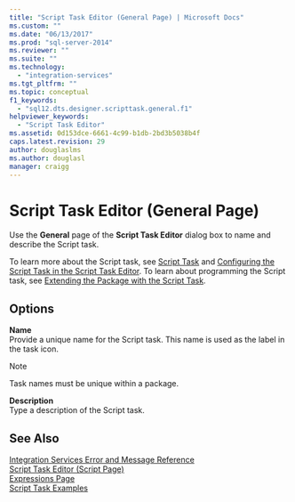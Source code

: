 ```yaml
---
title: "Script Task Editor (General Page) | Microsoft Docs"
ms.custom: ""
ms.date: "06/13/2017"
ms.prod: "sql-server-2014"
ms.reviewer: ""
ms.suite: ""
ms.technology: 
  - "integration-services"
ms.tgt_pltfrm: ""
ms.topic: conceptual
f1_keywords: 
  - "sql12.dts.designer.scripttask.general.f1"
helpviewer_keywords: 
  - "Script Task Editor"
ms.assetid: 0d153dce-6661-4c99-b1db-2bd3b5038b4f
caps.latest.revision: 29
author: douglaslms
ms.author: douglasl
manager: craigg
---
```

# Script Task Editor (General Page)
  Use the **General** page of the **Script Task Editor** dialog box to name and describe the Script task.  
  
 To learn more about the Script task, see [Script Task](control-flow/script-task.md) and [Configuring the Script Task in the Script Task Editor](extending-packages-scripting/task/configuring-the-script-task-in-the-script-task-editor.md). To learn about programming the Script task, see [Extending the Package with the Script Task](extending-packages-scripting/task/extending-the-package-with-the-script-task.md).  
  
## Options  
 **Name**  
 Provide a unique name for the Script task. This name is used as the label in the task icon.  
  
> [!NOTE]  
>  Task names must be unique within a package.  
  
 **Description**  
 Type a description of the Script task.  
  
## See Also  
 [Integration Services Error and Message Reference](../../2014/integration-services/integration-services-error-and-message-reference.md)   
 [Script Task Editor &#40;Script Page&#41;](../../2014/integration-services/script-task-editor-script-page.md)   
 [Expressions Page](expressions/expressions-page.md)   
 [Script Task Examples](extending-packages-scripting-task-examples/script-task-examples.md)  
  
  
